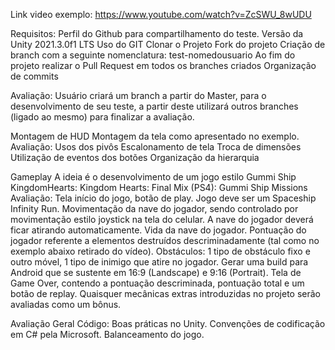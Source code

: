 Link video exemplo: https://www.youtube.com/watch?v=ZcSWU_8wUDU

Requisitos:
  Perfil do Github para compartilhamento do teste.
  Versão da Unity 2021.3.0f1 LTS
  Uso do GIT
  Clonar o Projeto
  Fork do projeto
  Criação de branch com a seguinte nomenclatura:
  test-nomedousuario
  Ao fim do projeto realizar o Pull Request em todos os branches criados
  Organização de commits
  
Avaliação:
  Usuário criará um branch a partir do Master, para o desenvolvimento de seu teste, a partir deste utilizará outros branches (ligado ao mesmo) para finalizar a avaliação.

Montagem de HUD
  Montagem da tela como apresentado no exemplo.
  Avaliação:
    Usos dos pivôs
    Escalonamento de tela
    Troca de dimensões
    Utilização de eventos dos botões
    Organização da hierarquia
    
Gameplay
  A ideia é o desenvolvimento de um jogo estilo Gummi Ship KingdomHearts: Kingdom Hearts: Final Mix (PS4): Gummi Ship Missions
  Avaliação:
    Tela início do jogo, botão de play.
    Jogo deve ser um Spaceship Infinity Run.
    Movimentação da nave do jogador, sendo controlado por movimentação estilo joystick na tela do celular.
    A nave do jogador deverá ficar atirando automaticamente.
    Vida da nave do jogador.
    Pontuação do jogador referente a elementos destruídos descriminadamente (tal como no exemplo abaixo retirado do vídeo).
    Obstáculos: 1 tipo de obstáculo fixo e outro móvel, 1 tipo de inimigo que atire no jogador.
    Gerar uma build para Android que se sustente em 16:9 (Landscape) e 9:16 (Portrait).
    Tela de Game Over, contendo a pontuação descriminada, pontuação total e um botão de replay.
    Quaisquer mecânicas extras introduzidas no projeto serão avaliadas como um bônus.

Avaliação Geral
  Código: 
    Boas práticas no Unity.
    Convenções de codificação em C# pela Microsoft.
    Balanceamento do jogo.
